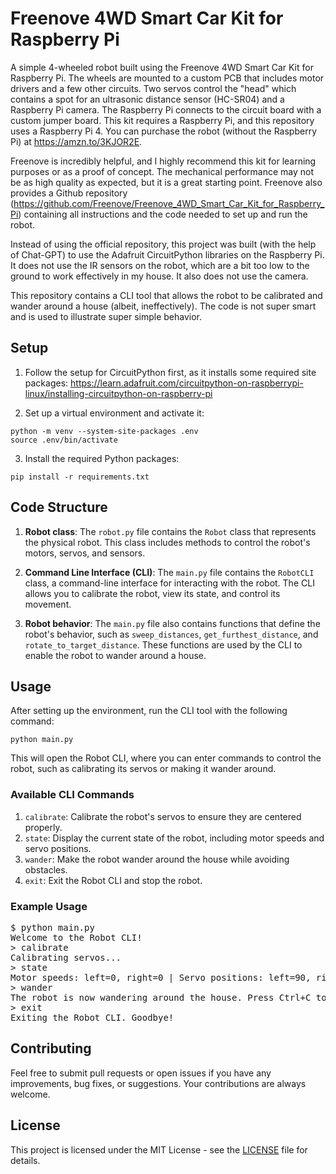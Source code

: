 # Freenove 4WD Smart Car Kit for Raspberry Pi

A simple 4-wheeled robot built using the Freenove 4WD Smart Car Kit for Raspberry Pi. The wheels are mounted to a custom PCB that includes motor drivers and a few other circuits. Two servos control the "head" which contains a spot for an ultrasonic distance sensor (HC-SR04) and a Raspberry Pi camera. The Raspberry Pi connects to the circuit board with a custom jumper board. This kit requires a Raspberry Pi, and this repository uses a Raspberry Pi 4. You can purchase the robot (without the Raspberry Pi) at https://amzn.to/3KJOR2E.

Freenove is incredibly helpful, and I highly recommend this kit for learning purposes or as a proof of concept. The mechanical performance may not be as high quality as expected, but it is a great starting point. Freenove also provides a Github repository (https://github.com/Freenove/Freenove_4WD_Smart_Car_Kit_for_Raspberry_Pi) containing all instructions and the code needed to set up and run the robot.

Instead of using the official repository, this project was built (with the help of Chat-GPT) to use the Adafruit CircuitPython libraries on the Raspberry Pi. It does not use the IR sensors on the robot, which are a bit too low to the ground to work effectively in my house. It also does not use the camera.

This repository contains a CLI tool that allows the robot to be calibrated and wander around a house (albeit, ineffectively). The code is not super smart and is used to illustrate super simple behavior.

## Setup

1. Follow the setup for CircuitPython first, as it installs some required site packages: https://learn.adafruit.com/circuitpython-on-raspberrypi-linux/installing-circuitpython-on-raspberry-pi

2. Set up a virtual environment and activate it:

```
python -m venv --system-site-packages .env
source .env/bin/activate
```

3. Install the required Python packages:

```
pip install -r requirements.txt
```


## Code Structure

1. **Robot class**: The `robot.py` file contains the `Robot` class that represents the physical robot. This class includes methods to control the robot's motors, servos, and sensors.

2. **Command Line Interface (CLI)**: The `main.py` file contains the `RobotCLI` class, a command-line interface for interacting with the robot. The CLI allows you to calibrate the robot, view its state, and control its movement.

3. **Robot behavior**: The `main.py` file also contains functions that define the robot's behavior, such as `sweep_distances`, `get_furthest_distance`, and `rotate_to_target_distance`. These functions are used by the CLI to enable the robot to wander around a house.

## Usage

After setting up the environment, run the CLI tool with the following command:

```
python main.py
```

This will open the Robot CLI, where you can enter commands to control the robot, such as calibrating its servos or making it wander around.

### Available CLI Commands

1. `calibrate`: Calibrate the robot's servos to ensure they are centered properly.
2. `state`: Display the current state of the robot, including motor speeds and servo positions.
3. `wander`: Make the robot wander around the house while avoiding obstacles.
4. `exit`: Exit the Robot CLI and stop the robot.

### Example Usage

<pre>
$ python main.py
Welcome to the Robot CLI!
> calibrate
Calibrating servos...
> state
Motor speeds: left=0, right=0 | Servo positions: left=90, right=90
> wander
The robot is now wandering around the house. Press Ctrl+C to stop.
> exit
Exiting the Robot CLI. Goodbye!
</pre>

## Contributing

Feel free to submit pull requests or open issues if you have any improvements, bug fixes, or suggestions. Your contributions are always welcome.

## License

This project is licensed under the MIT License - see the [LICENSE](LICENSE) file for details.
